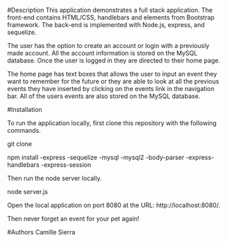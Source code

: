#Description
This application demonstrates a full stack application. The front-end contains HTML/CSS, handlebars and elements from Bootstrap framework. The back-end is implemented with Node.js, express, and sequelize.

The user has the option to create an account or login with a previously made account. All the account information is stored on the MySQL database. Once the user is logged in they are directed to their home page.

The home page has text boxes that allows the user to input an event they want to remember for the future or they are able to look at all the previous events they have inserted by clicking on the events link in the navigation bar. All of the users events are also stored on the MySQL database. 

#Installation

To run the application locally, first clone this repository with the following commands. 

git clone 

npm install
-express
-sequelize
-mysql
-mysql2
-body-parser
-express-handlebars
-express-session

Then run the node server locally.

node server.js

Open the local application on port 8080 at the URL: http://localhost:8080/.

Then never forget an event for your pet again!

#Authors
Camille Sierra
